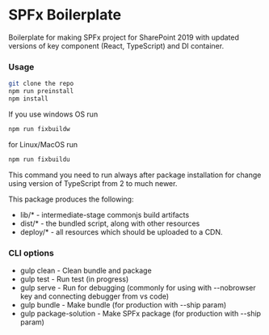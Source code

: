 # SPFx Boilerplate

Boilerplate for making SPFx project for SharePoint 2019 with updated versions of key component (React, TypeScript) and DI container.

### Usage

```bash
git clone the repo
npm run preinstall
npm install
```

If you use windows OS run 
```bash
npm run fixbuildw
```

for Linux/MacOS run 
```bash
npm run fixbuildu
```
This command you need to run always after package installation for change using version of TypeScript from 2 to much newer.

This package produces the following:

* lib/* - intermediate-stage commonjs build artifacts
* dist/* - the bundled script, along with other resources
* deploy/* - all resources which should be uploaded to a CDN.

### CLI options

* gulp clean - Clean bundle and package
* gulp test - Run test (in progress)
* gulp serve - Run for debugging (commonly for using with --nobrowser key and connecting debugger from vs code)
* gulp bundle - Make bundle (for production with --ship param)
* gulp package-solution - Make SPFx package (for production with --ship param)

